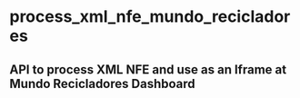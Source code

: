 # process_xml_nfe_mundo_recicladores

## API to process XML NFE and use as an Iframe at Mundo Recicladores Dashboard